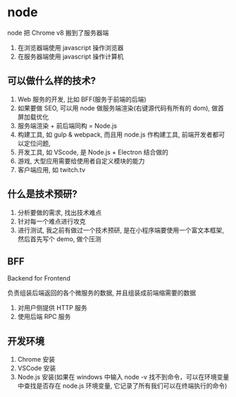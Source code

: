 # node

node 把 Chrome v8 搬到了服务器端

1. 在浏览器端使用 javascript 操作浏览器
2. 在服务器端使用 javascript 操作计算机

## 可以做什么样的技术?

1. Web 服务的开发, 比如 BFF(服务于前端的后端)
2. 如果要做 SEO, 可以用 node 做服务端渲染(右键源代码有所有的 dom), 做首屏加载优化
3. 服务端渲染 + 前后端同构 = Node.js
4. 构建工具, 如 gulp & webpack, 而且用 node.js 作构建工具, 前端开发者都可以定位问题,
5. 开发工具, 如 VScode, 是 Node.js + Electron 结合做的
6. 游戏, 大型应用需要给使用者自定义模块的能力
7. 客户端应用, 如 twitch.tv

## 什么是技术预研?

1. 分析要做的需求, 找出技术难点
2. 针对每一个难点进行攻克
3. 进行测试, 我之前有做过一个技术预研, 是在小程序端要使用一个富文本框架, 然后首先写个 demo, 做个压测

## BFF

Backend for Frontend

负责组装后端返回的各个微服务的数据, 并且组装成前端缩需要的数据

1. 对用户侧提供 HTTP 服务
2. 使用后端 RPC 服务

## 开发环境

1. Chrome 安装
2. VSCode 安装
3. Node.js 安装(如果在 windows 中输入 node -v 找不到命令，可以在环境变量中查找是否存在 node.js 环境变量, 它记录了所有我们可以在终端执行的命令)

##
